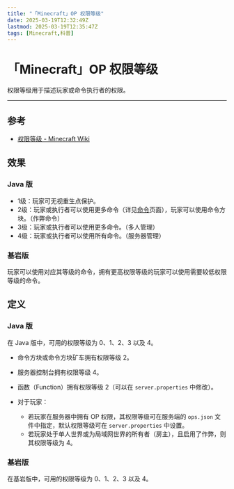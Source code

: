 ```yaml
---
title: "「Minecraft」OP 权限等级"
date: 2025-03-19T12:32:49Z
lastmod: 2025-03-19T12:35:47Z
tags: [Minecraft,科普]
---
```


# 「Minecraft」OP 权限等级

权限等级用于描述玩家或命令执行者的权限。

---

## 参考

- [权限等级 - Minecraft Wiki](https://zh.minecraft.wiki/w/%E6%9D%83%E9%99%90%E7%AD%89%E7%BA%A7)

## 效果

### Java 版

- 1级：玩家可无视重生点保护。
- 2级：玩家或执行者可以使用更多命令（详见[命令](https://minecraft.fandom.com/wiki/Commands)页面），玩家可以使用命令方块。（作弊命令）
- 3级：玩家或执行者可以使用更多命令。（多人管理）
- 4级：玩家或执行者可以使用所有命令。（服务器管理）

### 基岩版

玩家可以使用对应其等级的命令，拥有更高权限等级的玩家可以使用需要较低权限等级的命令。

## 定义

### Java 版

在 Java 版中，可用的权限等级为 0、1、2、3 以及 4。

- 命令方块或命令方块矿车拥有权限等级 2。
- 服务器控制台拥有权限等级 4。
- 函数（Function）拥有权限等级 2（可以在 `server.properties` 中修改）。
- 对于玩家：

  - 若玩家在服务器中拥有 OP 权限，其权限等级可在服务端的 `ops.json`​ 文件中指定，默认权限等级可在 `server.properties` 中设置。
  - 若玩家处于单人世界或为局域网世界的所有者（房主），且启用了作弊，则其权限等级为 4。

### 基岩版

在基岩版中，可用的权限等级为 0、1、2、3 以及 4。
